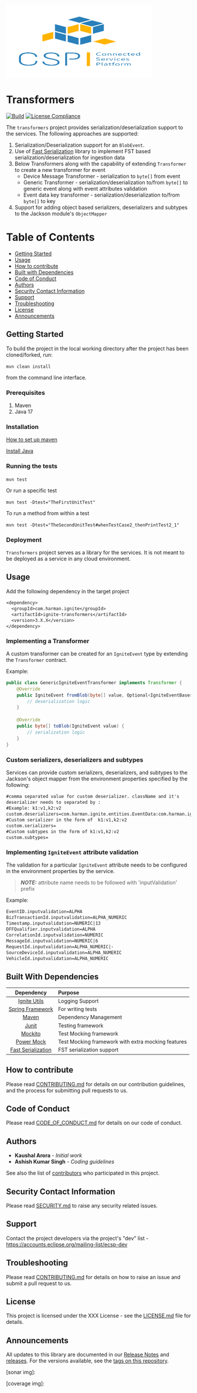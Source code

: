 [<img src="./images/logo.png" width="400" height="200"/>](./images/logo.png)

# Transformers
[![Build](https://github.com/HARMAN-Automotive/transformers/actions/workflows/maven-publish.yml/badge.svg)](https://github.com/HARMAN-Automotive/transformers/actions/workflows/maven-publish.yml)
[![License Compliance](https://github.com/Harman-Automotive/transformers/actions/workflows/license-compliance.yml/badge.svg)](https://github.com/Harman-Automotive/transformers/actions/workflows/license-compliance.yml)

The `transformers` project provides serialization/deserialization support to the services. The following approaches are supported:

1. Serialization/Deserialization support for an `BlobEvent`.
2. Use of [Fast Serialization](https://github.com/RuedigerMoeller/fast-serialization/tree/master) library to implement FST based serialization/deserialization for ingestion data
3. Below Transformers along with the capability of extending `Transformer` to create a new transformer for event
   - Device Message Transformer - serialization to `byte[]` from event
   - Generic Transformer - serialization/deserialization to/from `byte[]` to generic event along with event attributes validation
   - Event data key transformer - serialization/deserialization to/from `byte[]` to key
4. Support for adding object based serializers, deserializers and subtypes to the Jackson module's `ObjectMapper`

# Table of Contents
* [Getting Started](#getting-started)
* [Usage](#usage)
* [How to contribute](#how-to-contribute)
* [Built with Dependencies](#built-with-dependencies)
* [Code of Conduct](#code-of-conduct)
* [Authors](#authors)
* [Security Contact Information](#security-contact-information)
* [Support](#support)
* [Troubleshooting](#troubleshooting)
* [License](#license)
* [Announcements](#announcements)


## Getting Started

To build the project in the local working directory after the project has been cloned/forked, run:

```mvn clean install```

from the command line interface.

### Prerequisites

1. Maven
2. Java 17

### Installation

[How to set up maven](https://maven.apache.org/install.html)

[Install Java](https://stackoverflow.com/questions/52511778/how-to-install-openjdk-11-on-windows)

### Running the tests

```mvn test```

Or run a specific test

```mvn test -Dtest="TheFirstUnitTest"```

To run a method from within a test

```mvn test -Dtest="TheSecondUnitTest#whenTestCase2_thenPrintTest2_1"```

### Deployment

`Transformers` project serves as a library for the services. It is not meant to be deployed as a service in any cloud environment.

## Usage
Add the following dependency in the target project
```
<dependency>
  <groupId>com.harman.ignite</groupId>
  <artifactId>ignite-transformers</artifactId>
  <version>3.X.X</version>
</dependency>

```

### Implementing a Transformer

A custom transformer can be created for an `IgniteEvent` type by extending the `Transformer` contract.

Example:

```java
public class GenericIgniteEventTransformer implements Transformer {
    @Override
    public IgniteEvent fromBlob(byte[] value, Optional<IgniteEventBase> header) {
        // deserialization logic
    }

    @Override
    public byte[] toBlob(IgniteEvent value) {
        // serialization logic
    }
}
```

### Custom serializers, deserializers and subtypes

Services can provide custom serializers, deserializers, and subtypes to the Jackson's object mapper from the environment properties specified by the following:

```properties
#comma separated value for custom deserializer. className and it's deserializer needs to separated by :
#Example: k1:v1,k2:v2
custom.deserializers=com.harman.ignite.entities.EventData:com.harman.ignite.entities.EventDataDeSerializer
#Custom serializer in the form of  k1:v1,k2:v2
custom.serializers=
#Custom subtypes in the form of k1:v1,k2:v2
custom.subtypes=
```

### Implementing `IgniteEvent` attribute validation

The validation for a particular `IgniteEvent` attribute needs to be configured in the environment properties by the service.

> **_NOTE:_** attribute name needs to be followed with 'inputValidation' prefix

Example:

```properties
EventID.inputvalidation=ALPHA
BizTransactionId.inputvalidation=ALPHA_NUMERIC
Timestamp.inputvalidation=NUMERIC|13
DFFQualifier.inputvalidation=ALPHA
CorrelationId.inputvalidation=NUMERIC
MessageId.inputvalidation=NUMERIC|6
RequestId.inputvalidation=ALPHA_NUMERIC|-
SourceDeviceId.inputvalidation=ALPHA_NUMERIC
VehicleId.inputvalidation=ALPHA_NUMERIC
```

## Built With Dependencies

|                                                 Dependency                                                 | Purpose                                            |
|:----------------------------------------------------------------------------------------------------------:|:---------------------------------------------------|
|                           [Ignite Utils](https://github.com/HARMANInt/ics/utils)                           | Logging Support                                    |
|                      [Spring Framework](https://spring.io/projects/spring-framework)                       | For writing tests                                  |
|                                     [Maven](https://maven.apache.org/)                                     | Dependency Management                              |
|                                     [Junit](https://junit.org/junit5/)                                     | Testing framework                                  |
|                                    [Mockito](https://site.mockito.org/)                                    | Test Mocking framework                             |
|                            [Power Mock](https://github.com/powermock/powermock)                            | Test Mocking framework with extra mocking features |
| [Fast Serialization](https://github.com/RuedigerMoeller/fast-serialization/tree/master?tab=readme-ov-file) | FST serialization support                          |


## How to contribute

Please read [CONTRIBUTING.md](./CONTRIBUTING.md) for details on our contribution guidelines, and the process for submitting pull requests to us.

## Code of Conduct

Please read [CODE_OF_CONDUCT.md](./CODE_OF_CONDUCT.md) for details on our code of conduct.

## Authors

* **Kaushal Arora** - *Initial work* 
* **Ashish Kumar Singh** - *Coding guidelines*

See also the list of [contributors](https://github.com/HARMANInt/ics/transformers/contributors) who participated in this project.

## Security Contact Information

Please read [SECURITY.md](./SECURITY.md) to raise any security related issues.

## Support
Contact the project developers via the project's "dev" list - https://accounts.eclipse.org/mailing-list/ecsp-dev


## Troubleshooting

Please read [CONTRIBUTING.md](./CONTRIBUTING.md) for details on how to raise an issue and submit a pull request to us.

## License

This project is licensed under the XXX License - see the [LICENSE.md](./LICENSE.md) file for details.

## Announcements

All updates to this library are documented in our [Release Notes](./release_notes.txt) and [releases](https://github.com/HARMANInt/ics/transformers/releases).
For the versions available, see the [tags on this repository](https://github.com/HARMANInt/ics/transformers/tags).

[sonar]:https://ignitestoretool.ahanet.net/dashboard?id=com.harman.ignite%3Aignite-transformers
[sonar img]:

[coverage]:https://ignitestoretool.ahanet.net/component_measures?id=com.harman.ignite%3Aignite-transformers&metric=coverage&view=list
[coverage img]: 

[license]: ./LICENSE.md
[license img]: https://img.shields.io/badge/license-GNU%20LGPL%20v2.1-blue.svg

[artifactory]: https://artifactory-fr.harman.com:443/artifactory/ignite-libs/com/harman/ignite/ignite-transformers/
[artifactory img]: https://artifactory-fr.harman.com/ui/

[status img]: https://jenkins-ignite.nh.ad.harman.com/buildStatus/icon?job=Ignite_Team%2FIgnite_Core%2FBuild_and_Deployment%2Ftransformers%2Fmaster
[status]: https://jenkins-ignite.nh.ad.harman.com/job/Ignite_Team/job/Ignite_Core/job/Build_and_Deployment/job/transformers/job/master/



